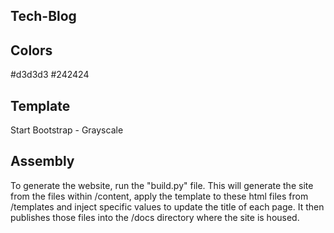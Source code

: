 ## Tech-Blog

## Colors
#d3d3d3
#242424


## Template
Start Bootstrap - Grayscale

## Assembly
To generate the website, run the "build.py" file. This will generate the site
from the files within /content, apply the template to these html files from
/templates and inject specific values to update the title of each page. It then
publishes those files into the /docs directory where the site is housed.
